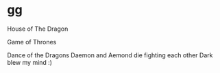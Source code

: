 # gg

House of The Dragon

Game of Thrones

Dance of the Dragons
Daemon and Aemond die fighting each other
Dark blew my mind :)
